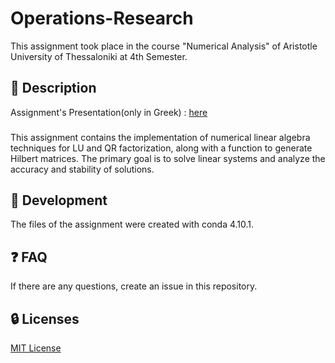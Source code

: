 # Operations-Research
This assignment took place in the course "Numerical Analysis" of Aristotle University of Thessaloniki at 4th Semester.

## :ledger: Description 
Assignment's Presentation(only in Greek) : [here](Project_NA_2023.pdf)

### 
This assignment contains the implementation of numerical linear algebra techniques for LU and QR factorization, along with a function to generate Hilbert matrices. The primary goal is to solve linear systems and analyze the accuracy and stability of solutions.

##  :wrench: Development
The files of the assignment were created with conda 4.10.1.

## :question: FAQ
If there are any questions, create an issue in this repository.

##  :lock: Licenses
[MIT License](LICENSE)
